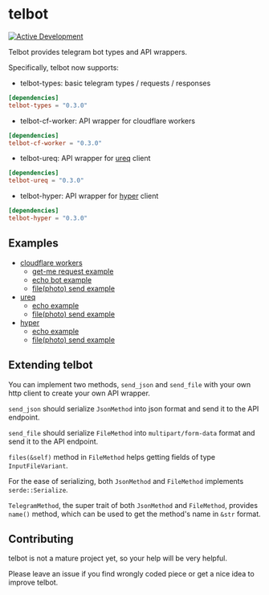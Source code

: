 # telbot

[![Active Development](https://img.shields.io/badge/Maintenance%20Level-Actively%20Developed-brightgreen.svg)](https://github.com/kiwiyou/telbot)

Telbot provides telegram bot types and API wrappers.

Specifically, telbot now supports:

- telbot-types: basic telegram types / requests / responses

```toml
[dependencies]
telbot-types = "0.3.0"
```

- telbot-cf-worker: API wrapper for cloudflare workers

```toml
[dependencies]
telbot-cf-worker = "0.3.0"
```

- telbot-ureq: API wrapper for [ureq](https://github.com/algesten/ureq) client

```toml
[dependencies]
telbot-ureq = "0.3.0"
```

- telbot-hyper: API wrapper for [hyper](https://github.com/hyperium/hyper) client

```toml
[dependencies]
telbot-hyper = "0.3.0"
```

## Examples

- [cloudflare workers](https://github.com/kiwiyou/telbot/tree/main/telbot-cf-worker/examples)
  - [get-me request example](https://github.com/kiwiyou/telbot/tree/main/telbot-cf-worker/examples/get-me)
  - [echo bot example](https://github.com/kiwiyou/telbot/tree/main/telbot-cf-worker/examples/echo)
  - [file(photo) send example](https://github.com/kiwiyou/telbot/tree/main/telbot-cf-worker/examples/file)
- [ureq](https://github.com/kiwiyou/telbot/tree/main/telbot-ureq/examples)
  - [echo example](https://github.com/kiwiyou/telbot/blob/main/telbot-ureq/examples/echo.rs)
  - [file(photo) send example](https://github.com/kiwiyou/telbot/blob/main/telbot-ureq/examples/file.rs)
- [hyper](https://github.com/kiwiyou/telbot/tree/main/telbot-hyper/examples)
  - [echo example](https://github.com/kiwiyou/telbot/blob/main/telbot-hyper/examples/echo.rs)
  - [file(photo) send example](https://github.com/kiwiyou/telbot/blob/main/telbot-hyper/examples/file.rs)


## Extending telbot

You can implement two methods, `send_json` and `send_file` with your own http client to create your own API wrapper.

`send_json` should serialize `JsonMethod` into json format and send it to the API endpoint.

`send_file` should serialize `FileMethod` into `multipart/form-data` format and send it to the API endpoint.

`files(&self)` method in `FileMethod` helps getting fields of type `InputFileVariant`.

For the ease of serializing, both `JsonMethod` and `FileMethod` implements `serde::Serialize`.

`TelegramMethod`, the super trait of both `JsonMethod` and `FileMethod`, provides `name()` method,
which can be used to get the method's name in `&str` format.

## Contributing

telbot is not a mature project yet, so your help will be very helpful.

Please leave an issue if you find wrongly coded piece or get a nice idea to improve telbot.
